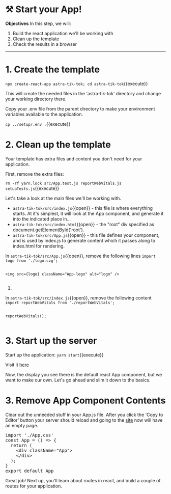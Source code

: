 # ⚒️ Start your App!

**Objectives**
In this step, we will:
1. Build the react application we'll be working with
2. Clean up the template
3. Check the results in a browser

---

# 1. Create the template

`npx create-react-app astra-tik-tok; cd astra-tik-tok`{{execute}}

This will create the needed files in the 'astra-tik-tok' directory and change your working directory there.

Copy your .env file from the parent directory to make your environment variables available to the application.

`cp ../setup/.env .`{{execute}}

# 2. Clean up the template

Your template has extra files and content you don't need for your application.

First, remove the extra files:

`rm -rf yarn.lock src/App.test.js reportWebVitals.js setupTests.js`{{execute}}

Let's take a look at the main files we'll be working with.

* `astra-tik-tok/src/index.js`{{open}} - this file is where everything starts.  At it's simplest, it will look at the App component, and generate it into the indicated place in... 
* `astra-tik-tok/src/index.html`{{open}} - the "root" div specified as document.getElementById('root').
* `astra-tik-tok/src/App.js`{{open}} - this file defines your component, and is used by index.js to generate content which it passes along to index.html for rendering.

In `astra-tik-tok/src/App.js`{{open}}, remove the following lines
`import logo from './logo.svg';`
<pre class="file" data-filename="root/astra-tik-tok/src/App.js" data-target="insert" data-marker="import logo from './logo.svg';"></pre>

`<img src={logo} className="App-logo" alt="logo" />`
<pre class="file" data-filename="root/astra-tik-tok/src/App.js" data-target="insert" data-marker='<img src={logo} className="App-logo" alt="logo" />'></pre>

1.
In `astra-tik-tok/src/index.js`{{open}}, remove the following content
`import reportWebVitals from './reportWebVitals';`
<pre class="file" data-filename="root/astra-tik-tok/src/index.js" data-target="insert" data-marker="import reportWebVitals from './reportWebVitals';"></pre>

`reportWebVitals();`
<pre class="file" data-filename="root/astra-tik-tok/src/index.js" data-target="insert" data-marker="reportWebVitals();"></pre>

# 3. Start up the server

Start up the application:
`yarn start`{{execute}}

Visit it <a href="https://[[HOST_SUBDOMAIN]]-3000-[[KATACODA_HOST]].environments.katacoda.com/">here</a>

Now, the display you see there is the default react App component, but we want to make our own.  Let's go ahead and slim it down to the basics.

# 3. Remove App Component Contents

Clear out the unneeded stuff in your App.js file.  After you click the 'Copy to Editor' button your server should reload and going to the <a href="https://[[HOST_SUBDOMAIN]]-3000-[[KATACODA_HOST]].environments.katacoda.com/">site</a> now will have an empty page.

<pre class="file" data-filename="root/astra-tik-tok/src/App.js" data-target="replace">
import './App.css'
const App = () => {
  return (
    &lt;div className="App"&gt;
    &lt;/div&gt;
  );
}
export default App
</pre>

Great job!  Next up, you'll learn about routes in react, and build a couple of routes for your application.